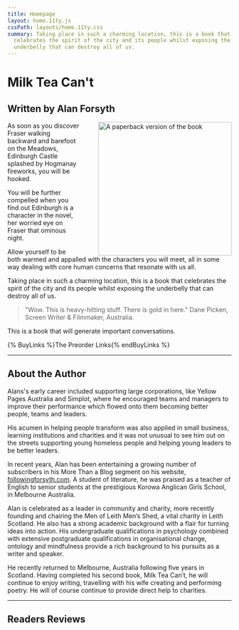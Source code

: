 ```yaml
---
title: Homepage
layout: home.11ty.js
cssPath: layouts/home.11ty.css
summary: Taking place in such a charming location, this is a book that
  celebrates the spirit of the city and its people whilst exposing the
  underbelly that can destroy all of us.
---
```

# Milk Tea Can't

## Written by Alan Forsyth

<img
  style="float: right; width: 300px; margin-left: 40px;"
  src="/_images/book-cover-3d.png"
  alt="A paperback version of the book"
/>

As soon as you discover Fraser walking backward and barefoot on the Meadows, Edinburgh Castle splashed by Hogmanay fireworks, you will be hooked.

You will be further compelled when you find out Edinburgh is a character in the novel, her worried eye on Fraser that ominous night.

Allow yourself to be both warmed and appalled with the characters you will meet, all in some way dealing with core human concerns that resonate with us all.

Taking place in such a charming location, this is a book that celebrates the spirit of the city and its people whilst exposing the underbelly that can destroy all of us.

> "Wow. This is heavy-hitting stuff. There is gold in here."
> Dane Picken, Screen Writer & Filmmaker, Australia.

This is a book that will generate important conversations.

{% BuyLinks %}The Preorder Links{% endBuyLinks %}

- - -

## About the Author

Alans's early career included supporting large corporations, like Yellow Pages Australia and Simplot, where he encouraged teams and managers to improve their performance which flowed onto them becoming better people, teams and leaders.

His acumen in helping people transform was also applied in small business, learning institutions and charities and it was not unusual to see him out on the streets supporting young homeless people and helping young leaders to be better leaders.

In recent years, Alan has been entertaining a growing number of subscribers in his More Than a Blog segment on his website, [followingforsyth.com](https://followingforsyth.com). A student of literature, he was praised as a teacher of English to senior students at the prestigious Korowa Anglican Girls School, in Melbourne Australia.

Alan is celebrated as a leader in community and charity, more recently founding and chairing the Men of Leith Men’s Shed, a vital charity in Leith Scotland. He also has a strong academic background with a flair for turning ideas into action. His undergraduate qualifications in psychology combined with extensive postgraduate qualifications in organisational change, ontology and mindfulness provide a rich background to his pursuits as a writer and speaker.

He recently returned to Melbourne, Australia following five years in Scotland. Having completed his second book, Milk Tea Can’t, he will continue to enjoy writing, travelling with his wife creating and performing poetry. He will of course continue to provide direct help to charities.

- - -
## Readers Reviews


